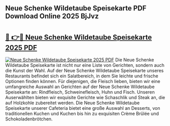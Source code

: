 ## Neue Schenke Wildetaube Speisekarte PDF Download Online 2025 BjJvz

# <h2><a href="http://gccqkag.nevu.top/?p=Neue+Schenke+Wildetaube+Speisekarte">🔗 👉🔴 Neue Schenke Wildetaube Speisekarte 2025 PDF</a></h2>

[![Neue Schenke Wildetaube Speisekarte 2025 PDF](https://i.imgur.com/dBaPXMq.png)](http://gccqkag.nevu.top/?p=Neue+Schenke+Wildetaube+Speisekarte)
Die Neue Schenke Wildetaube Speisekarte ist nicht nur eine Liste von Gerichten, sondern auch die Kunst der Wahl. Auf der Neue Schenke Wildetaube Speisekarte unseres Restaurants befindet sich ein Salatbereich, in dem Sie leichte und frische Optionen finden können. Für diejenigen, die Fleisch lieben, bieten wir eine umfangreiche Auswahl an Gerichten auf der Neue Schenke Wildetaube Speisekarte an: Rindfleisch, Schweinefleisch, Huhn und Fisch. Unseren Auserwählten bieten wir exquisite Gerichte wie Schaschlik und Steak an, die auf Holzkohle zubereitet werden. Die Neue Schenke Wildetaube Speisekarte unserer Cafeteria bietet eine große Auswahl an Desserts, von traditionellen Kuchen und Kuchen bis hin zu exquisiten Crème Brûlée und Schokoladenbrötchen.
